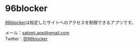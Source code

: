 # 96blocker
[96blocker](https://apps.apple.com/jp/app/96blocker/id1552350317)は指定したサイトへのアクセスを制限できるアプリです。

メール：satomi.app@gmail.com  
Twitter：[@96blocker](https://twitter.com/96blocker)
